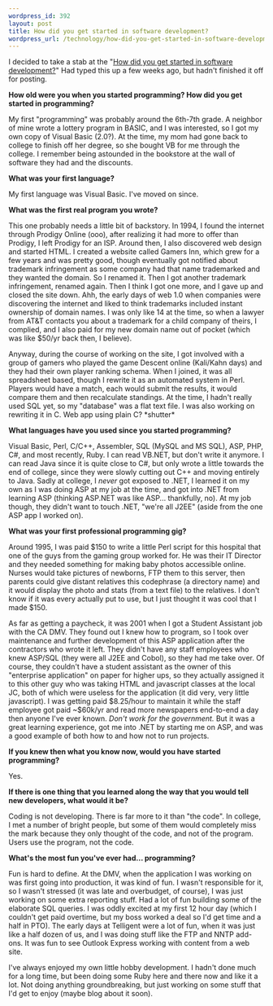 ```yaml
--- 
wordpress_id: 392
layout: post
title: How did you get started in software development?
wordpress_url: /technology/how-did-you-get-started-in-software-development/
---
```


<p>I decided to take a stab at the "<a href="http://michaeleatonconsulting.com/blog/archive/2008/06/04/how-did-you-get-started-in-software-development.aspx">How did you get started in software development?</a>"  Had typed this up a few weeks ago, but hadn't finished it off for posting.</p>

<p><b>How old were you when you started programming? How did you get started in programming?</b></p>

<p>My first "programming" was probably around the 6th-7th grade.  A neighbor of mine wrote a lottery program in BASIC, and I was interested, so I got my own copy of Visual Basic (2.0?).  At the time, my mom had gone back to college to finish off her degree, so she bought VB for me through the college.  I remember being astounded in the bookstore at the wall of software they had and the discounts.</p>

<p><b>What was your first language?</b></p>

<p>My first language was Visual Basic.  I've moved on since.</p>

<p><b>What was the first real program you wrote?</b></p>

<p>This one probably needs a little bit of backstory.  In 1994, I found the internet through Prodigy Online (ooo), after realizing it had more to offer than Prodigy, I left Prodigy for an ISP.  Around then, I also discovered web design and started HTML.  I created a website called Gamers Inn, which grew for a few years and was pretty good, though eventually got notified about trademark infringement as some company had that name trademarked and they wanted the domain.  So I renamed it.  Then I got another trademark infringement, renamed again.  Then I think I got one more, and I gave up and closed the site down.  Ahh, the early days of web 1.0 when companies were discovering the internet and liked to think trademarks included instant ownership of domain names.  I was only like 14 at the time, so when a lawyer from AT&amp;T contacts you about a trademark for a child company of theirs, I complied, and I also paid for my new domain name out of pocket (which was like $50/yr back then, I believe).</p>

<p>Anyway, during the course of working on the site, I got involved with a group of gamers who played the game Descent online (Kali/Kahn days) and they had their own player ranking schema.  When I joined, it was all spreadsheet based, though I rewrite it as an automated system in Perl.  Players would have a match, each would submit the results, it would compare them and then recalculate standings.  At the time, I hadn't really used SQL yet, so my "database" was a flat text file.  I was also working on rewriting it in C.  Web app using plain C?  *shutter*</p>

<p><b>What languages have you used since you started programming?</b></p>

<p>Visual Basic, Perl, C/C++, Assembler, SQL (MySQL and MS SQL), ASP, PHP, C#, and most recently, Ruby.  I can read VB.NET, but don't write it anymore.  I can read Java since it is quite close to C#, but only wrote a little towards the end of college, since they were slowly cutting out C++ and moving entirely to Java.  Sadly at college, I <i>never</i> got exposed to .NET, I learned it on my own as I was doing ASP at my job at the time, and got into .NET from learning ASP (thinking ASP.NET was like ASP... thankfully, no).  At my job though, they didn't want to touch .NET, "we're all J2EE" (aside from the one ASP app I worked on).</p>

<p><b>What was your first professional programming gig?</b></p>

<p>Around 1995, I was paid $150 to write a little Perl script for this hospital that one of the guys from the gaming group worked for.  He was their IT Director and they needed something for making baby photos accessible online.  Nurses would take pictures of newborns, FTP them to this server, then parents could give distant relatives this codephrase (a directory name) and it would display the photo and stats (from a text file) to the relatives.  I don't know if it was every actually put to use, but I just thought it was cool that I made $150.</p>

<p>As far as getting a paycheck, it was 2001 when I got a Student Assistant job with the CA DMV.  They found out I knew how to program, so I took over maintenance and further development of this ASP application after the contractors who wrote it left.  They didn't have any staff employees who knew ASP/SQL (they were all J2EE and Cobol), so they had me take over.  Of course, they couldn't have a student assistant as the owner of this "enterprise application" on paper for higher ups, so they actually assigned it to this other guy who was taking HTML and javascript classes at the local JC, both of which were useless for the application (it did very, very little javascript).  I was getting paid $8.25/hour to maintain it while the staff employee got paid ~$60k/yr and read more newspapers end-to-end a day then anyone I've ever known.  <i>Don't work for the government.</i>  But it was a great learning experience, got me into .NET by starting me on ASP, and was a good example of both how to and how not to run projects.</p>

<p><b>If you knew then what you know now, would you have started programming?</b></p>

<p>Yes.</p>

<p><b>If there is one thing that you learned along the way that you would tell new developers, what would it be?</b></p>

<p>Coding is not developing.  There is far more to it than "the code".  In college, I met a number of bright people, but some of them would completely miss the mark because they only thought of the code, and not of the program.  Users use the program, not the code.</p>

<p><b>What's the most fun you've ever had... programming?</b></p>

<p>Fun is hard to define.  At the DMV, when the application I was working on was first going into production, it was kind of fun.  I wasn't responsible for it, so I wasn't stressed (it was late and overbudget, of course), I was just working on some extra reporting stuff.  Had a lot of fun building some of the elaborate SQL queries.  I was oddly excited at my first 12 hour day (which I couldn't get paid overtime, but my boss worked a deal so I'd get time and a half in PTO).  The early days at Telligent were a lot of fun, when it was just like a half dozen of us, and I was doing stuff like the FTP and NNTP add-ons.  It was fun to see Outlook Express working with content from a web site.</p>

<p>I've always enjoyed my own little hobby development.  I hadn't done much for a long time, but been doing some Ruby here and there now and like it a lot.  Not doing anything groundbreaking, but just working on some stuff that I'd get to enjoy (maybe blog about it soon).</p>
         
